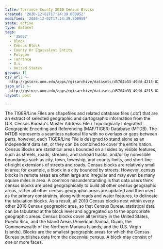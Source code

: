 ```yaml
---
title: Torrance County 2010 Census Blocks
created: '2020-12-02T17:24:39.800952'
modified: '2020-12-02T17:24:39.800959'
state: active
type: dataset
tags:
  - '35057'
  - Block
  - Census Block
  - County Or Equivalent Entity
  - Polygon
  - Torrance
  - U.s.
  - United States
groups: []
csv_url: >-
  http://gstore.unm.edu/apps/rgisarchive/datasets/d5704b33-49dd-4215-82b2-7b69a00c9684/tl_2010_35057_tabblock10.derived.csv
json_url: >-
  http://gstore.unm.edu/apps/rgisarchive/datasets/d5704b33-49dd-4215-82b2-7b69a00c9684/tl_2010_35057_tabblock10.derived.json
layout: post

---
```

The TIGER/Line Files are shapefiles and related database files (.dbf) that are an extract of selected geographic and cartographic information from the U.S. Census Bureau's Master Address File / Topologically Integrated Geographic Encoding and Referencing (MAF/TIGER) Database (MTDB).  The MTDB represents a seamless national file with no overlaps or gaps between parts, however, each TIGER/Line File is designed to stand alone as an independent data set, or they can be combined to cover the entire nation.  Census Blocks are statistical areas bounded on all sides by visible features, such as streets, roads, streams, and railroad tracks, and/or by nonvisible boundaries such as city, town, township, and county limits, and short line-of-sight extensions of streets and roads.  Census blocks are relatively small in area; for example, a block in a city bounded by streets.  However, census blocks in remote areas are often large and irregular and may even be many square miles in area.  A common misunderstanding is that data users think census blocks are used geographically to build all other census geographic areas, rather all other census geographic areas are updated and then used as the primary constraints, along with roads and water features, to delineate the tabulation blocks.  As a result, all 2010 Census blocks nest within every other 2010 Census geographic area, so that Census Bureau statistical data can be tabulated at the block level and aggregated up to the appropriate geographic areas.  Census blocks cover all territory in the United States, Puerto Rico, and the Island Areas (American Samoa, Guam, the Commonwealth of the Northern Mariana Islands, and the U.S. Virgin Islands).  Blocks are the smallest geographic areas for which the Census Bureau publishes data from the decennial census.  A block may consist of one or more faces.  

